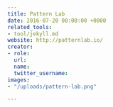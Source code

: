 ```yaml
---
title: Pattern Lab
date: 2016-07-20 00:00:00 +0000
related_tools:
- tool/jekyll.md
website: http://patternlab.io/
creator:
- role: 
  url: 
  name: 
  twitter_username: 
images:
- "/uploads/pattern-lab.png"

---
```

